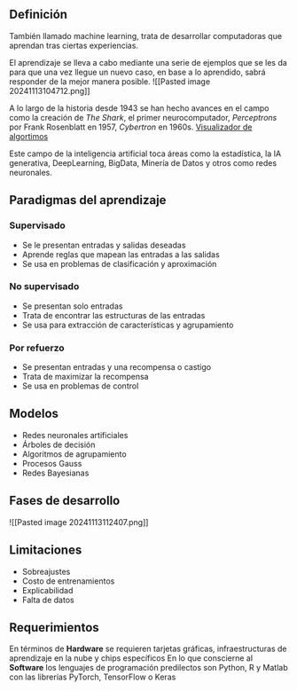 ## Definición
También llamado machine learning, trata de desarrollar computadoras que aprendan tras ciertas experiencias.

El aprendizaje se lleva a cabo mediante una serie de ejemplos que se les da para que una vez llegue un nuevo caso, en base a lo aprendido, sabrá responder de la mejor manera posible.
![[Pasted image 20241113104712.png]]

A lo largo de la historia desde 1943 se han hecho avances en el campo como la creación de *The Shark*, el primer neurocomputador, *Perceptrons* por Frank Rosenblatt en 1957, *Cybertron* en 1960s.
[Visualizador de algortimos](https://phiresky.github.io/kogsys-demos/neural-network-demo/?preset=Rosenblatt%20Perceptron)

Este campo de la inteligencia artificial toca áreas como la estadística, la IA generativa, DeepLearning, BigData, Minería de Datos y otros como redes neuronales.
## Paradigmas del aprendizaje
### Supervisado
+ Se le presentan entradas y salidas deseadas
+ Aprende reglas que mapean las entradas a las salidas
+ Se usa en problemas de clasificación y aproximación
### No supervisado
+ Se presentan solo entradas
+ Trata de encontrar las estructuras de las entradas
+ Se usa para extracción de características y agrupamiento
### Por refuerzo
+ Se presentan entradas y una recompensa o castigo
+ Trata de maximizar la recompensa
+ Se usa en problemas de control
## Modelos
+ Redes neuronales artificiales
+ Árboles de decisión
+ Algoritmos de agrupamiento
+ Procesos Gauss
+ Redes Bayesianas
## Fases de desarrollo
![[Pasted image 20241113112407.png]]
## Limitaciones
+ Sobreajustes
+ Costo de entrenamientos
+ Explicabilidad
+ Falta de datos
## Requerimientos
En términos de **Hardware** se requieren tarjetas gráficas, infraestructuras de aprendizaje en la nube y chips específicos
En lo que conscierne al **Software** los lenguajes de programación predilectos son Python, R y Matlab con las librerías PyTorch, TensorFlow o Keras

